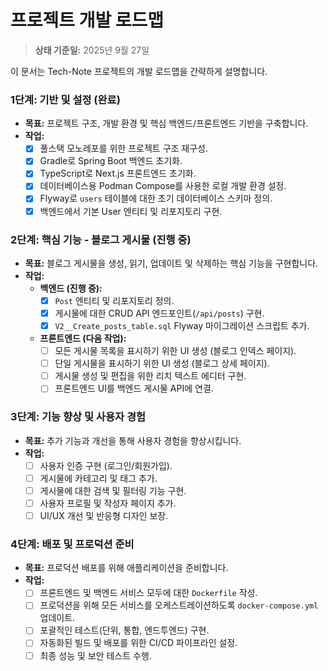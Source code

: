 # 프로젝트 개발 로드맵

> **상태 기준일:** 2025년 9월 27일

이 문서는 Tech-Note 프로젝트의 개발 로드맵을 간략하게 설명합니다.

### 1단계: 기반 및 설정 (완료)

- **목표:** 프로젝트 구조, 개발 환경 및 핵심 백엔드/프론트엔드 기반을 구축합니다.
- **작업:**
    - [x] 풀스택 모노레포를 위한 프로젝트 구조 재구성.
    - [x] Gradle로 Spring Boot 백엔드 초기화.
    - [x] TypeScript로 Next.js 프론트엔드 초기화.
    - [x] 데이터베이스용 Podman Compose를 사용한 로컬 개발 환경 설정.
    - [x] Flyway로 `users` 테이블에 대한 초기 데이터베이스 스키마 정의.
    - [x] 백엔드에서 기본 User 엔티티 및 리포지토리 구현.

### 2단계: 핵심 기능 - 블로그 게시물 (진행 중)

- **목표:** 블로그 게시물을 생성, 읽기, 업데이트 및 삭제하는 핵심 기능을 구현합니다.
- **작업:**
    - **백엔드 (진행 중):**
        - [x] `Post` 엔티티 및 리포지토리 정의.
        - [x] 게시물에 대한 CRUD API 엔드포인트(`/api/posts`) 구현.
        - [x] `V2__Create_posts_table.sql` Flyway 마이그레이션 스크립트 추가.
    - **프론트엔드 (다음 작업):**
        - [ ] 모든 게시물 목록을 표시하기 위한 UI 생성 (블로그 인덱스 페이지).
        - [ ] 단일 게시물을 표시하기 위한 UI 생성 (블로그 상세 페이지).
        - [ ] 게시물 생성 및 편집을 위한 리치 텍스트 에디터 구현.
        - [ ] 프론트엔드 UI를 백엔드 게시물 API에 연결.

### 3단계: 기능 향상 및 사용자 경험

- **목표:** 추가 기능과 개선을 통해 사용자 경험을 향상시킵니다.
- **작업:**
    - [ ] 사용자 인증 구현 (로그인/회원가입).
    - [ ] 게시물에 카테고리 및 태그 추가.
    - [ ] 게시물에 대한 검색 및 필터링 기능 구현.
    - [ ] 사용자 프로필 및 작성자 페이지 추가.
    - [ ] UI/UX 개선 및 반응형 디자인 보장.

### 4단계: 배포 및 프로덕션 준비

- **목표:** 프로덕션 배포를 위해 애플리케이션을 준비합니다.
- **작업:**
    - [ ] 프론트엔드 및 백엔드 서비스 모두에 대한 `Dockerfile` 작성.
    - [ ] 프로덕션을 위해 모든 서비스를 오케스트레이션하도록 `docker-compose.yml` 업데이트.
    - [ ] 포괄적인 테스트(단위, 통합, 엔드투엔드) 구현.
    - [ ] 자동화된 빌드 및 배포를 위한 CI/CD 파이프라인 설정.
    - [ ] 최종 성능 및 보안 테스트 수행.